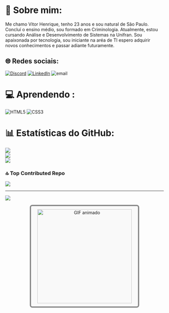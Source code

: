 # 💫 Sobre mim:
Me chamo Vitor Henrique, tenho 23 anos e sou natural de São Paulo. Concluí o ensino médio, sou formado em Criminologia. Atualmente, estou cursando Análise e Desenvolvimento de Sistemas na Unifran. Sou apaixonada por tecnologia, sou iniciante na aréa de TI espero adquirir novos conhecimentos e passar adiante futuramente.


## 🌐 Redes sociais:
[![Discord](https://img.shields.io/badge/Discord-%237289DA.svg?logo=discord&logoColor=white)](https://discord.gg/252412285534863361) [![LinkedIn](https://img.shields.io/badge/LinkedIn-%230077B5.svg?logo=linkedin&logoColor=white)](https://www.linkedin.com/in/vitor-henrique-290905286/) ![email](https://img.shields.io/badge/Email-D14836?logo=gmail&logoColor=white) 

# 💻 Aprendendo :
![HTML5](https://img.shields.io/badge/html5-%23E34F26.svg?style=for-the-badge&logo=html5&logoColor=white) ![CSS3](https://img.shields.io/badge/css3-%231572B6.svg?style=for-the-badge&logo=css3&logoColor=white)
# 📊 Estatísticas do GitHub:
![](https://github-readme-stats.vercel.app/api?username=vitorhenrique00&theme=shadow_blue&hide_border=false&include_all_commits=false&count_private=false)<br/>
![](https://nirzak-streak-stats.vercel.app/?user=vitorhenrique00&theme=shadow_blue&hide_border=false)<br/>
![](https://github-readme-stats.vercel.app/api/top-langs/?username=vitorhenrique00&theme=shadow_blue&hide_border=false&include_all_commits=false&count_private=false&layout=compact)

### 🔝 Top Contributed Repo
![](https://github-contributor-stats.vercel.app/api?username=vitorhenrique00&limit=5&theme=dark&combine_all_yearly_contributions=true)

---
[![](https://visitcount.itsvg.in/api?id=vitorhenrique00&icon=0&color=0)](https://visitcount.itsvg.in)

<!-- Proudly created with GPRM ( https://gprm.itsvg.in ) -->

<div style="border: 4px solid #888; border-radius: 8px; padding: 10px; background-color: #f9f9f9; width: 320px; margin: 0 auto; text-align: center;">

  <img src="https://media2.giphy.com/media/bGgsc5mWoryfgKBx1u/giphy.gif" alt="GIF animado" width="300" />

</div>
